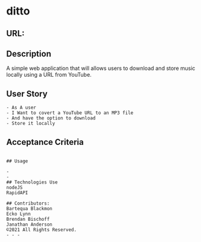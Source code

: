 # ditto

## URL:

## Description
A simple web application that will allows users to download and store music locally using a URL from YouTube.
## User Story
```
- As A user
- I Want to covert a YouTube URL to an MP3 file
- And have the option to download 
- Store it locally
```

## Acceptance Criteria
```

## Usage

- 
-
## Technologies Use
nodeJS
RapidAPI

## Contributors:
Bartequa Blackmon
Ecko Lynn
Brendan Bischoff
Janathan Anderson
©2021 All Rights Reserved.
- - -
